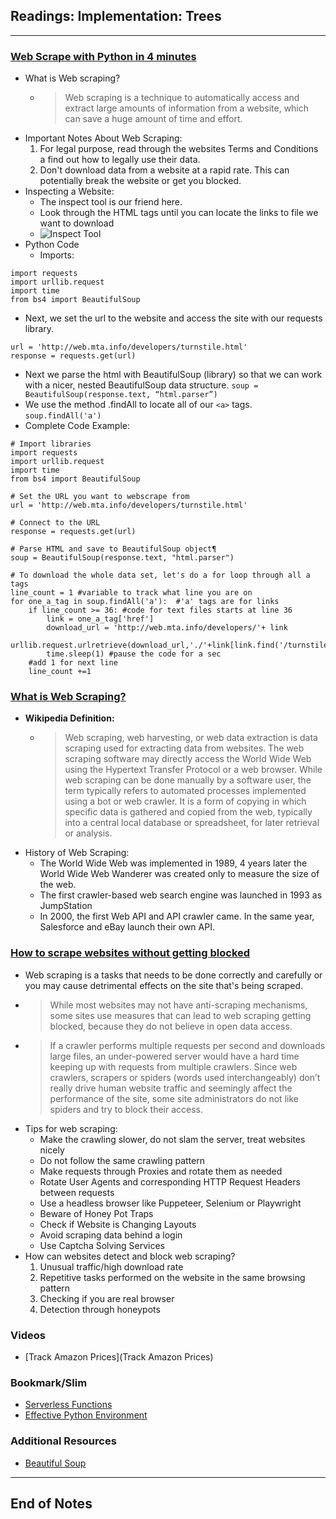 ## Readings: Implementation: Trees
***

### [Web Scrape with Python in 4 minutes](https://towardsdatascience.com/how-to-web-scrape-with-python-in-4-minutes-bc49186a8460)
- What is Web scraping?
  * > Web scraping is a technique to automatically access and extract large amounts of information from a website, which can save a huge amount of time and effort.
- Important Notes About Web Scraping:
  1. For legal purpose, read through the websites Terms and Conditions a find out how to legally use their data.
  2. Don't download data from a website at a rapid rate. This can potentially break the website or get you blocked.
- Inspecting a Website:
  * The inspect tool is our friend here.
  * Look through the HTML tags until you can locate the links to file we want to download
  * ![Inspect Tool](https://miro.medium.com/max/700/1*rcQ4KRlp1fhMFUydVv5lMg.png)
- Python Code
  * Imports:
```
import requests
import urllib.request
import time
from bs4 import BeautifulSoup
```
  * Next, we set the url to the website and access the site with our requests library.
```
url = 'http://web.mta.info/developers/turnstile.html'
response = requests.get(url)
```
  * Next we parse the html with BeautifulSoup (library) so that we can work with a nicer, nested BeautifulSoup data structure.
`soup = BeautifulSoup(response.text, “html.parser”)`
  * We use the method .findAll to locate all of our `<a>` tags.
`soup.findAll('a')`
  * Complete Code Example:
```
# Import libraries
import requests
import urllib.request
import time
from bs4 import BeautifulSoup

# Set the URL you want to webscrape from
url = 'http://web.mta.info/developers/turnstile.html'

# Connect to the URL
response = requests.get(url)

# Parse HTML and save to BeautifulSoup object¶
soup = BeautifulSoup(response.text, "html.parser")

# To download the whole data set, let's do a for loop through all a tags
line_count = 1 #variable to track what line you are on
for one_a_tag in soup.findAll('a'):  #'a' tags are for links
    if line_count >= 36: #code for text files starts at line 36
        link = one_a_tag['href']
        download_url = 'http://web.mta.info/developers/'+ link
        urllib.request.urlretrieve(download_url,'./'+link[link.find('/turnstile_')+1:]) 
        time.sleep(1) #pause the code for a sec
    #add 1 for next line
    line_count +=1
```

### [What is Web Scraping?](https://en.wikipedia.org/wiki/Web_scraping)
- **Wikipedia Definition:** 
  * > Web scraping, web harvesting, or web data extraction is data scraping used for extracting data from websites. The web scraping software may directly access the World Wide Web using the Hypertext Transfer Protocol or a web browser. While web scraping can be done manually by a software user, the term typically refers to automated processes implemented using a bot or web crawler. It is a form of copying in which specific data is gathered and copied from the web, typically into a central local database or spreadsheet, for later retrieval or analysis.
- History of Web Scraping:
  * The World Wide Web was implemented in 1989, 4 years later the World Wide Web Wanderer was created only to measure the size of the web.
  * The first crawler-based web search engine was launched in 1993 as JumpStation
  * In 2000, the first Web API and API crawler came. In the same year, Salesforce and eBay launch their own API.


### [How to scrape websites without getting blocked](https://www.scrapehero.com/how-to-prevent-getting-blacklisted-while-scraping/)
- Web scraping is a tasks that needs to be done correctly and carefully or you may cause detrimental effects on the site that's being scraped.
- > While most websites may not have anti-scraping mechanisms, some sites use measures that can lead to web scraping getting blocked, because they do not believe in open data access.
- > If a crawler performs multiple requests per second and downloads large files, an under-powered server would have a hard time keeping up with requests from multiple crawlers. Since web crawlers, scrapers or spiders (words used interchangeably) don’t really drive human website traffic and seemingly affect the performance of the site, some site administrators do not like spiders and try to block their access.
- Tips for web scraping:
  * Make the crawling slower, do not slam the server, treat websites nicely
  * Do not follow the same crawling pattern
  * Make requests through Proxies and rotate them as needed
  * Rotate User Agents and corresponding HTTP Request Headers between requests
  * Use a headless browser like Puppeteer, Selenium or Playwright
  * Beware of Honey Pot Traps
  * Check if Website is Changing Layouts
  * Avoid scraping data behind a login
  * Use Captcha Solving Services
- How can websites detect and block web scraping?
  1. Unusual traffic/high download rate
  2. Repetitive tasks performed on the website in the same browsing pattern
  3. Checking if you are real browser
  4. Detection through honeypots

### Videos
- [Track Amazon Prices](Track Amazon Prices)
### Bookmark/Slim
- [Serverless Functions](https://vercel.com/docs/concepts/functions/serverless-functions)
- [Effective Python Environment](https://realpython.com/effective-python-environment/)


### Additional Resources
- [Beautiful Soup](https://www.crummy.com/software/BeautifulSoup/)
***
 ## End of Notes

